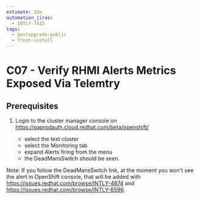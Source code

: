 ```yaml
---
estimate: 15m
automation_jiras:
  - INTLY-7415
tags:
  - postupgrade-public
  - fresh-install
---
```


# C07 - Verify RHMI Alerts Metrics Exposed Via Telemtry

## Prerequisites

1. Login to the cluster manager console on https://qaprodauth.cloud.redhat.com/beta/openshift/

   - select the test cluster
   - select the Monitoring tab
   - expand Alerts firing from the menu
   - the DeadMansSwitch should be seen.

Note: If you follow the DeadMansSwitch link, at the moment you won't see the alert in OpenShift console, that will be added with <https://issues.redhat.com/browse/INTLY-4874> and <https://issues.redhat.com/browse/INTLY-6596>.
